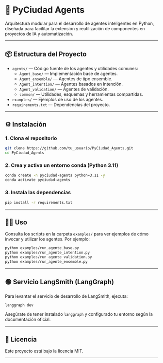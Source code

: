 # 🚀 PyCiudad Agents

Arquitectura modular para el desarrollo de agentes inteligentes en Python, diseñada para facilitar la extensión y reutilización de componentes en proyectos de IA y automatización.

---

## 📦 Estructura del Proyecto

- `agents/` — Código fuente de los agentes y utilidades comunes:
  - `Agent_base/` — Implementación base de agentes.
  - `Agent_ensemble/` — Agentes de tipo ensemble.
  - `Agent_intention/` — Agentes basados en intención.
  - `Agent_validation/` — Agentes de validación.
  - `common/` — Utilidades, esquemas y herramientas compartidas.
- `examples/` — Ejemplos de uso de los agentes.
- `requirements.txt` — Dependencias del proyecto.

---

## ⚙️ Instalación

### 1. Clona el repositorio

```bash
git clone https://github.com/tu_usuario/PyCiudad_Agents.git
cd PyCiudad_Agents
```

### 2. Crea y activa un entorno conda (Python 3.11)

```bash
conda create -n pyciudad-agents python=3.11 -y
conda activate pyciudad-agents
```

### 3. Instala las dependencias

```bash
pip install -r requirements.txt
```

---

## 🧑‍💻 Uso

Consulta los scripts en la carpeta `examples/` para ver ejemplos de cómo invocar y utilizar los agentes. Por ejemplo:

```bash
python examples/run_agente_base.py
python examples/run_agente_intention.py
python examples/run_agente_validation.py
python examples/run_agente_ensemble.py
```

---

## 🟢 Servicio LangSmith (LangGraph)

Para levantar el servicio de desarrollo de LangSmith, ejecuta:

```bash
langgraph dev
```

Asegúrate de tener instalado `langgraph` y configurado tu entorno según la documentación oficial.

---

## 📄 Licencia

Este proyecto está bajo la licencia MIT.

---
